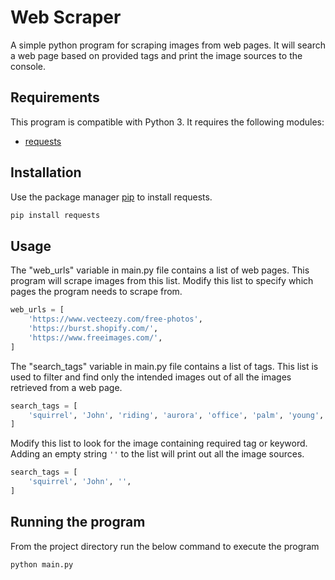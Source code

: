# Web Scraper

A simple python program for scraping images from web pages. It will search a web page based on provided tags and print the image sources to the console.

## Requirements

This program is compatible with Python 3. It requires the following modules:

 * [requests](https://pypi.org/project/requests/)

## Installation

Use the package manager [pip](https://pip.pypa.io/en/stable/) to install requests. 
```bash
pip install requests
```

## Usage

The "web_urls" variable in main.py file contains a list of web pages. This program will scrape images from this list. Modify this list to specify which pages the program needs to scrape from. 
```python
web_urls = [
    'https://www.vecteezy.com/free-photos',
    'https://burst.shopify.com/',
    'https://www.freeimages.com/',
]
```
The "search_tags" variable in main.py file contains a list of tags. This list is used to filter and find only the intended images out of all the images retrieved from a web page. 

```python
search_tags = [
    'squirrel', 'John', 'riding', 'aurora', 'office', 'palm', 'young', 'works', 
]
```
Modify this list to look for the image containing required tag or keyword. Adding an empty string `''` to the list will print out all the image sources.

```python
search_tags = [
    'squirrel', 'John', '', 
]
```

## Running the program

From the project directory run the below command to execute the program 

```bash
python main.py
```